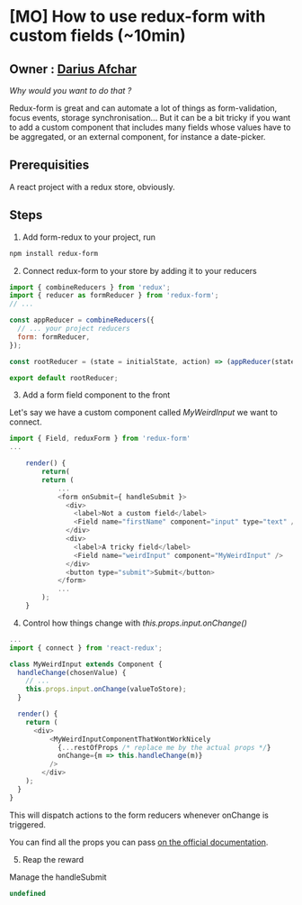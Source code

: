 # [MO] How to use redux-form with custom fields (~10min)

## Owner : [Darius Afchar](https://github.com/DariusAf)

*Why would you want to do that ?*

Redux-form is great and can automate a lot of things as form-validation, focus events, storage synchronisation... But it can be a bit tricky if you want to add a custom component that includes many fields whose values have to be aggregated, or an external component, for instance a date-picker.

## Prerequisities

A react project with a redux store, obviously.

## Steps

1. Add form-redux to your project, run

```bash
npm install redux-form
```

2. Connect redux-form to your store by adding it to your reducers


```javascript
import { combineReducers } from 'redux';
import { reducer as formReducer } from 'redux-form';
// ...

const appReducer = combineReducers({
  // ... your project reducers
  form: formReducer,
});

const rootReducer = (state = initialState, action) => (appReducer(state, action));

export default rootReducer;

```

3. Add a form field component to the front

Let's say we have a custom component called *MyWeirdInput* we want to connect.

```javascript
import { Field, reduxForm } from 'redux-form'
...

	render() {
		return(
		return (
			...
		    <form onSubmit={ handleSubmit }>
		      <div>
		        <label>Not a custom field</label>
		        <Field name="firstName" component="input" type="text" />
		      </div>
		      <div>
		        <label>A tricky field</label>
		        <Field name="weirdInput" component="MyWeirdInput" />
		      </div>
		      <button type="submit">Submit</button>
		    </form>
		    ...
		);
	}
```

4. Control how things change with *this.props.input.onChange()*

```javascript
...
import { connect } from 'react-redux';

class MyWeirdInput extends Component {
  handleChange(chosenValue) {
    // ...
    this.props.input.onChange(valueToStore);
  }

  render() {
    return (
      <div>
          <MyWeirdInputComponentThatWontWorkNicely
            {...restOfProps /* replace me by the actual props */}
            onChange={m => this.handleChange(m)}
          />
    	</div>
    );
  }
}
```

This will dispatch actions to the form reducers whenever onChange is triggered.

You can find all the props you can pass [on the official documentation](http://redux-form.com/6.0.0-alpha.4/docs/api/Field.md/).

5. Reap the reward

Manage the handleSubmit 

```javascript
undefined

```
